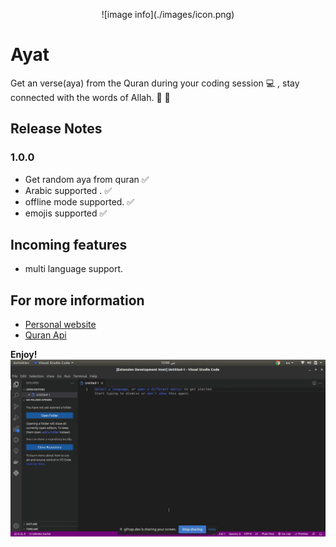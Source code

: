  <p align="center">
 ![image info](./images/icon.png)
 </p>

 
# Ayat

Get an verse(aya) from the Quran during your coding session 💻 , stay connected with the words of Allah. 💚 🕋

## Release Notes

### 1.0.0

- Get random aya from quran ✅
- Arabic supported . ✅
- offline mode supported. ✅
- emojis supported ✅

## Incoming features

- multi language support. 

## For more information

* [Personal website ](https://hussamadil.com)
* [Quran Api](https://alquran.cloud/api)

**Enjoy!**
![image info](./images/preview.gif)
